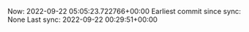 Now: 2022-09-22 05:05:23.722766+00:00 Earliest commit since sync: None Last sync: 2022-09-22 00:29:51+00:00

